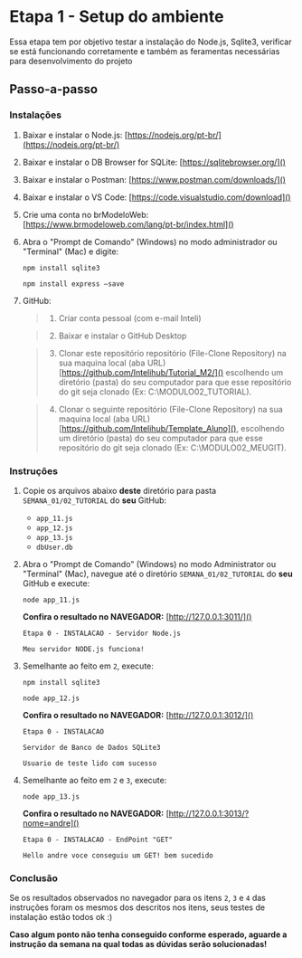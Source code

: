 # Etapa 1 - Setup do ambiente

Essa etapa tem por objetivo testar a instalação do Node.js, Sqlite3, verificar se está funcionando corretamente e também as feramentas necessárias para desenvolvimento do projeto

## Passo-a-passo

### Instalações

1. Baixar e instalar o Node.js: [https://nodejs.org/pt-br/](https://nodejs.org/pt-br/)
2. Baixar e instalar o DB Browser for SQLite: [https://sqlitebrowser.org/]()
3. Baixar e instalar o Postman: [https://www.postman.com/downloads/]()
4. Baixar e instalar o VS Code:  [https://code.visualstudio.com/download]()
5. Crie uma conta no brModeloWeb:  [https://www.brmodeloweb.com/lang/pt-br/index.html]()
6. Abra o "Prompt de Comando" (Windows) no modo administrador ou "Terminal" (Mac) e digite:

   `npm install sqlite3`
   
   `npm install express –save`

7. GitHub:
   > 1. Criar conta pessoal (com e-mail Inteli)
  
   > 2. Baixar e instalar o GitHub Desktop

   > 3. Clonar este repositório repositório (File-Clone Repository) na sua maquina local (aba URL) [https://github.com/Intelihub/Tutorial_M2/]() escolhendo um diretório (pasta) do seu computador para que esse repositório do git seja clonado (Ex: C:\MODULO02_TUTORIAL).

   > 4. Clonar o seguinte repositório (File-Clone Repository) na sua maquina local (aba URL) [https://github.com/Intelihub/Template_Aluno](), escolhendo um diretório (pasta) do seu computador para que esse repositório do git seja clonado (Ex: C:\MODULO02_MEUGIT).

### Instruções

1. Copie os arquivos abaixo **deste** diretório para pasta `SEMANA_01/02_TUTORIAL` do **seu** GitHub:
   
	- `app_11.js`
	- `app_12.js`
	- `app_13.js`
	- `dbUser.db`

2. Abra o "Prompt de Comando" (Windows) no modo Administrator ou "Terminal" (Mac), navegue até o diretório `SEMANA_01/02_TUTORIAL` do **seu** GitHub e execute:

	`node app_11.js`

	**Confira o resultado no NAVEGADOR:** [http://127.0.0.1:3011/]()

	`Etapa 0 - INSTALACAO - Servidor Node.js`

	`Meu servidor NODE.js funciona!`

3. Semelhante ao feito em `2`, execute:

	`npm install sqlite3`

  	`node app_12.js`
   
	**Confira o resultado no NAVEGADOR:** [http://127.0.0.1:3012/]()

	`Etapa 0 - INSTALACAO`
   
	`Servidor de Banco de Dados SQLite3`
   
	`Usuario de teste lido com sucesso`

4. Semelhante ao feito em `2` e `3`, execute:

	`node app_13.js`

	**Confira o resultado no NAVEGADOR:** [http://127.0.0.1:3013/?nome=andre]()
	
	`Etapa 0 - INSTALACAO - EndPoint "GET"`
   
	`Hello andre voce conseguiu um GET! bem sucedido`

### Conclusão
Se os resultados observados no navegador para os itens `2`, `3` e `4` das instruções foram os mesmos dos descritos nos itens, seus testes de instalação estão todos ok :)

**Caso algum ponto não tenha conseguido conforme esperado, aguarde a instrução da semana na qual todas as dúvidas serão solucionadas!**
